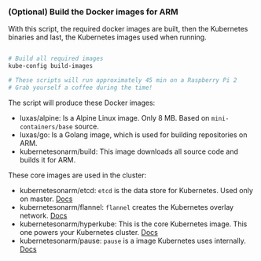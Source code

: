 ### (Optional) Build the Docker images for ARM

With this script, the required docker images are built, then the Kubernetes binaries and last, the Kubernetes images used when running.

```bash

# Build all required images
kube-config build-images

# These scripts will run approximately 45 min on a Raspberry Pi 2
# Grab yourself a coffee during the time!
```

The script will produce these Docker images: 
 - luxas/alpine: Is a Alpine Linux image. Only 8 MB. Based on `mini-containers/base` source.
 - luxas/go: Is a Golang image, which is used for building repositories on ARM.
 - kubernetesonarm/build: This image downloads all source code and builds it for ARM.

These core images are used in the cluster:
 - kubernetesonarm/etcd: `etcd` is the data store for Kubernetes. Used only on master. [Docs](images/kubernetesonarm/etcd/README.md)
 - kubernetesonarm/flannel: `flannel` creates the Kubernetes overlay network. [Docs](images/kubernetesonarm/flannel/README.md)
 - kubernetesonarm/hyperkube: This is the core Kubernetes image. This one powers your Kubernetes cluster. [Docs](images/kubernetesonarm/hyperkube/README.md)
 - kubernetesonarm/pause: `pause` is a image Kubernetes uses internally. [Docs](images/kubernetesonarm/pause/README.md)
